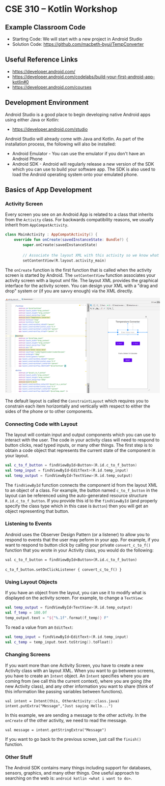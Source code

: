 # CSE 310 – Kotlin Workshop

## Example Classroom Code

* Starting Code: We will start with a new project in Android Studio
* Solution Code: https://github.com/macbeth-byui/TempConverter

## Useful Reference Links

* https://developer.android.com/
* https://developer.android.com/codelabs/build-your-first-android-app-kotlin#0
* https://developer.android.com/courses

## Development Environment

Android Studio is a good place to begin developing native Android apps using either Java or Kotlin:

* https://developer.android.com/studio

Android Studio will already come with Java and Kotlin.  As part of the installation process, the following will also be installed:

* Android Emulator - You can use the emulator if you don't have an Android Phone
* Android SDK - Android will regularly release a new version of the SDK which you can use to build your software app.  The SDK is also used to load the Android operating system onto your emulated phone.

## Basics of App Development

### Activity Screen

Every screen you see on an Android App is related to a class that inherits from the `Activity` class.  For backwards compatibility reasons, we usually inherit from `AppCompatActivity`.

```kotlin
class MainActivity : AppCompatActivity() {
    override fun onCreate(savedInstanceState: Bundle?) {
        super.onCreate(savedInstanceState)

        // Associate the layout XML with this activity so we know what to draw
        setContentView(R.layout.activity_main)
```

The `onCreate` function is the first function that is called when the activity screen is started by Android.  The `setContentView` function associates your activity screen with a layout xml file.  The layout XML provides the graphical interface for the activity screen.  You can design your XML with a "drag and drop" system or (if you are savvy enough) via the XML directly.

![](layout.png)


The default layout is called the `ConstraintLayout` which requires you to constrain each item horizontally and vertically with respect to either the sides of the phone or to other components.

### Connecting Code with Layout

The layout will contain input and output components which you can use to interact with the user.  The code in your activity class will need to respond to button clicks, read typed inputs, or many other things.  The first step is to obtain a code object that represents the current state of the component in your layout.  

```kotlin
val c_to_f_button = findViewById<Button>(R.id.c_to_f_button)
val temp_input = findViewById<EditText>(R.id.temp_input)
val temp_output = findViewById<TextView>(R.id.temp_output)
```

The `findViewById` function connects the component id from the layout XML to an object of a class.  For example, the button named `c_to_f_button` in the layout can be referenced using the auto-generated resource structure `R.id.c_to_f_button`.  If you provide this id to the `findViewById` (and properly specify the class type which in this case is `Button`) then you will get an object representing that button.

### Listening to Events

Android uses the Observer Design Pattern (or a listener) to allow you to respond to events that the user may peform in your app.  For example, if you want to respond to button click by calling your private `convert_c_to_f()` function that you wrote in your Activity class, you would do the following:

```
val c_to_f_button = findViewById<Button>(R.id.c_to_f_button)

c_to_f_button.setOnClickListener { convert_c_to_f() }
```

### Using Layout Objects

If you have an object from the layout, you can use it to modify what is displayed on the activity screen.  For example, to change a `TextView`:

```kotlin
val temp_output = findViewById<TextView>(R.id.temp_output)
val f_temp = 100.0f
temp_output.text = "${"%.1f".format(f_temp)} F"
```

To read a value from an `EditText`:

```kotlin
val temp_input = findViewById<EditText>(R.id.temp_input)
val c_temp = temp_input.text.toString().toFloat()
```

### Changing Screens

If you want more than one Activity Screen, you have to create a new Activity class with an layout XML.  When you want to go between screens, you have to create an `Intent` object.  An `Intent` specifies where you are coming from (we call this the current context), where you are going (the new Activity class), and any other information you want to share (think of this information like passing variables between functions).

```
val intent = Intent(this, OtherActivity::class.java)
intent.putExtra("Message","Just saying Hello...")
```

In this example, we are sending a message to the other activity.  In the `onCreate` of the other activity, we need to read the message.

```
val message = intent.getStringExtra("Message")
```

If you want to go back to the previous screen, just call the `finish()` function.

### Other Stuff

The Android SDK contains many things including support for databases, sensors, graphics, and many other things.  One useful approach to searching on the web is: `android kotlin <what i want to do>`.